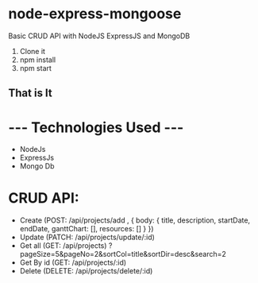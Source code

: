 # node-express-mongoose
Basic CRUD API with NodeJS ExpressJS and MongoDB

1. Clone it
2. npm install
3. npm start

## That is It

# --- Technologies Used ---

- NodeJs
- ExpressJs
- Mongo Db

# CRUD API:

- Create (POST: /api/projects/add , { body: { title, description, startDate, endDate, ganttChart: [], resources: [] } })
- Update (PATCH: /api/projects/update/:id)
- Get all (GET: /api/projects) ?pageSize=5&pageNo=2&sortCol=title&sortDir=desc&search=2
- Get By id (GET: /api/projects/:id)
- Delete (DELETE: /api/projects/delete/:id)
